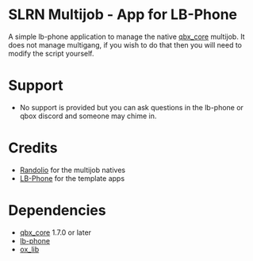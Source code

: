 # SLRN Multijob - App for LB-Phone

A simple lb-phone application to manage the native [qbx_core](https://github.com/qbox-project/qbx_core) multijob. It does not manage multigang, if you wish to do that then you will need to modify the script yourself.

# Support
- No support is provided but you can ask questions in the lb-phone or qbox discord and someone may chime in.

# Credits
- [Randolio](https://github.com/Randolio/randol_multijob) for the multijob natives
- [LB-Phone](https://github.com/lbphone/lb-phone-app-template) for the template apps

# Dependencies
- [qbx_core](https://github.com/qbox-project/qbx_core) 1.7.0 or later
- [lb-phone](https://lbphone.com/)
- [ox_lib](https://github.com/overextended/ox_lib)